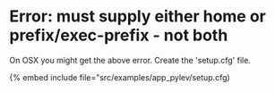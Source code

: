 # Error: must supply either home or prefix/exec-prefix - not both


On OSX you might get the above error. Create the 'setup.cfg' file.

{% embed include file="src/examples/app_pylev/setup.cfg)


